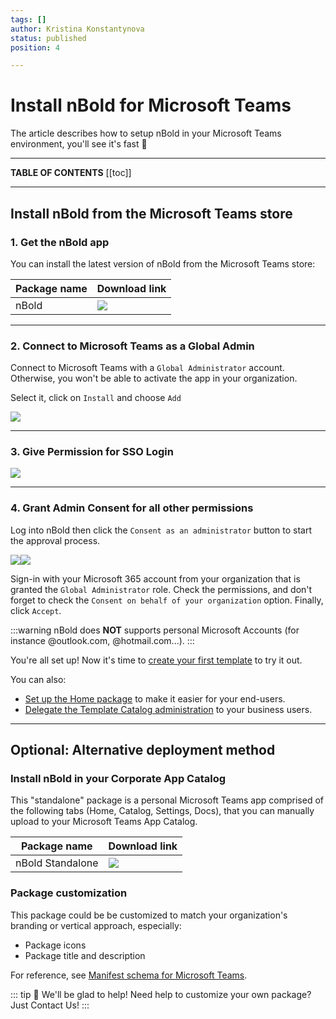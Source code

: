 ```yaml
---
tags: []
author: Kristina Konstantynova
status: published
position: 4

---
```

# Install nBold for Microsoft Teams

The article describes how to setup nBold in your Microsoft Teams environment, you'll see it's fast 🚀

***

**TABLE OF CONTENTS**
[[toc]]

***

## Install nBold from the Microsoft Teams store

### 1. Get the nBold app

You can install the latest version of nBold from the Microsoft Teams store:

| Package name | Download link |
| --- | --- |
| nBold | [![](https://img.shields.io/badge/Microsoft_Teams-nBold-253BFE?logo=microsoft-teams&logoColor=white&style=flat)](https://teams.microsoft.com/l/app/589748de-ec98-4616-9063-e91c629bd1a4?source=store-copy-link) |

***

### 2. Connect to Microsoft Teams as a Global Admin

Connect to Microsoft Teams with a `Global Administrator` account. Otherwise, you won't be able to activate the app in your organization.

Select it, click on `Install` and choose `Add`

![](/media/screenshot-2022-02-13-at-11-44-50.png)

***

### 3. Give Permission for SSO Login

![](/media/screenshot-2022-02-13-at-11-48-38.png)

***

### 4. Grant Admin Consent for all other permissions

Log into nBold then click the `Consent as an administrator` button to start the approval process.

![](/media/permission-1.png)![](/media/permission-2.png)

Sign-in with your Microsoft 365 account from your organization that is granted the `Global Administrator` role. Check the permissions, and don't forget to check the `Consent on behalf of your organization` option. Finally, click `Accept`.

:::warning
nBold does **NOT** supports personal Microsoft Accounts (for instance @outlook.com, @hotmail.com...).
:::

You're all set up! Now it's time to [create your first template](https://docs.nbold.co/collaboration-templates/create-a-new-collaboration-template.html) to try it out.

You can also:

* [Set up the Home package](https://docs.nbold.co/quickstart/setup-the-home-package.html) to make it easier for your end-users.
* [Delegate the Template Catalog administration](https://docs.nbold.co/quickstart/delegate-template-catalog-administration.html) to your business users.

***

## Optional: Alternative deployment method

### Install nBold in your Corporate App Catalog

This "standalone" package is a personal Microsoft Teams app comprised of the following tabs (Home, Catalog, Settings, Docs), that you can manually upload to your Microsoft Teams App Catalog.

| Package name | Download link |
| --- | --- |
| nBold Standalone | [![](https://img.shields.io/badge/Microsoft_Teams-nBold_Standalone-253BFE?logo=microsoft-teams&logoColor=white&style=flat)](https://dist.salestim.io/packages/io.nbold.standalone.prd.zip) |

### Package customization

This package could be be customized to match your organization's branding or vertical approach, especially:

* Package icons
* Package title and description

For reference, see [Manifest schema for Microsoft Teams](https://docs.microsoft.com/en-us/microsoftteams/platform/resources/schema/manifest-schema).

::: tip 👋 We'll be glad to help!
Need help to customize your own package? Just <a onclick="Intercom('showNewMessage');">Contact Us!</a>
:::